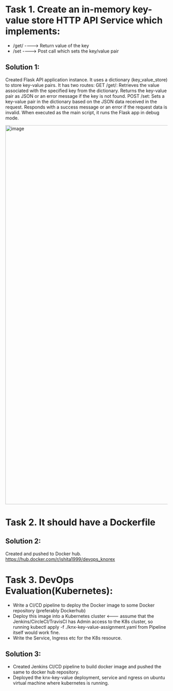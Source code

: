 # Task 1. Create an in-memory key-value store HTTP API Service which implements:
- /get/<key> ----> Return value of the key
- /set ----> Post call which sets the key/value pair
 
## Solution 1:
Created Flask API application instance. It uses a dictionary (key_value_store) to store key-value pairs. It has two routes:
GET /get/<key>: Retrieves the value associated with the specified key from the dictionary. Returns the key-value pair as JSON or an error message if the key is not found.
POST /set: Sets a key-value pair in the dictionary based on the JSON data received in the request. Responds with a success message or an error if the request data is invalid.
When executed as the main script, it runs the Flask app in debug mode.

<img width="1179" alt="image" src="https://github.com/Ishita-1999/devops_knorex/assets/61704617/0551f2bd-e77e-456c-8d8b-07d6568054e0">

# Task 2. It should have a Dockerfile

## Solution 2: 
Created and pushed to Docker hub.
https://hub.docker.com/r/ishita1999/devops_knorex

# Task 3. DevOps Evaluation(Kubernetes):
- Write a CI/CD pipeline to deploy the Docker image to some Docker repository (preferably
Dockerhub)
- Deploy this image into a Kubernetes cluster <--- assume that the
Jenkins/CircleCI/TravisCI has Admin access to the K8s cluster, so running kubectl apply -f
./knx-key-value-assignment.yaml from Pipeline itself would work fine.
- Write the Service, Ingress etc for the K8s resource.

## Solution 3:
- Created Jenkins CI/CD pipeline to build docker image and pushed the same to docker hub repository.
- Deployed the knx-key-value deployment, service and ngress on ubuntu virtual machine where kubernetes is running.

